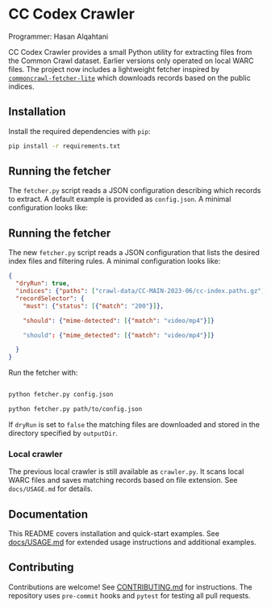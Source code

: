 # CC Codex Crawler

Programmer: Hasan Alqahtani

CC Codex Crawler provides a small Python utility for extracting files from the
Common Crawl dataset.  Earlier versions only operated on local WARC files.
The project now includes a lightweight fetcher inspired by
[`commoncrawl-fetcher-lite`](https://github.com/tballison/commoncrawl-fetcher-lite)
which downloads records based on the public indices.

## Installation

Install the required dependencies with `pip`:

```bash
pip install -r requirements.txt
```

## Running the fetcher


The `fetcher.py` script reads a JSON configuration describing which records to
extract.  A default example is provided as `config.json`.  A minimal
configuration looks like:

## Running the fetcher

The new `fetcher.py` script reads a JSON configuration that lists the desired
index files and filtering rules.  A minimal configuration looks like:


```json
{
  "dryRun": true,
  "indices": {"paths": ["crawl-data/CC-MAIN-2023-06/cc-index.paths.gz"]},
  "recordSelector": {
    "must": {"status": [{"match": "200"}]},

    "should": {"mime-detected": [{"match": "video/mp4"}]}

    "should": {"mime_detected": [{"match": "video/mp4"}]}

  }
}
```

Run the fetcher with:

```bash

python fetcher.py config.json

python fetcher.py path/to/config.json

```

If `dryRun` is set to `false` the matching files are downloaded and stored in
the directory specified by `outputDir`.



### Local crawler

The previous local crawler is still available as `crawler.py`. It scans local
WARC files and saves matching records based on file extension. See
`docs/USAGE.md` for details.


## Documentation

This README covers installation and quick-start examples. See
[docs/USAGE.md](docs/USAGE.md) for extended usage instructions and additional
examples.

## Contributing

Contributions are welcome! See [CONTRIBUTING.md](CONTRIBUTING.md) for
instructions. The repository uses `pre-commit` hooks and `pytest` for testing
all pull requests.

